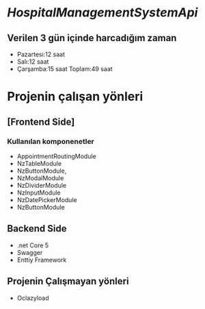 # _HospitalManagementSystemApi_

## Verilen 3 gün içinde harcadığım zaman

- Pazartesi:12 saat
- Salı:12 saat
- Çarşamba:15 saat
  Toplam:49 saat
  
# Projenin çalışan yönleri

## [Frontend Side]

### Kullanılan komponenetler
- AppointmentRoutingModule
- NzTableModule
- NzButtonModule,
- NzModalModule 
- NzDividerModule
- NzInputModule 
- NzDatePickerModule
- NzButtonModule


## Backend Side

- .net Core 5
- Swagger
- Enttiy Framework



## Projenin Çalışmayan yönleri

- Oclazyload 


 [FrontendSide]: <https://github.com/burakmertmus/HospitalManagementSystemFrontend>
